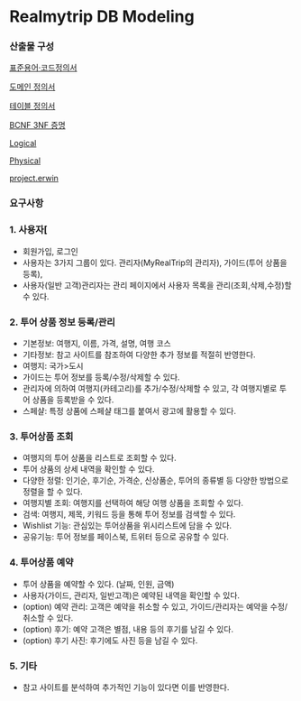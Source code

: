 # Realmytrip DB Modeling

### 산출물 구성

[표준용어·코드정의서](Database/표준용어·코드정의서.md)

[도메인 정의서](Database/도메인_정의서.md)

[테이블 정의서](Database/테이블_정의서.md)

[BCNF 3NF 증명](Database/BCNF_3NF_증명.md)

[Logical](Database/Logical.md)

[Physical](Database/Physical.md)

[project.erwin](Database/project.erwin)

### 요구사항

### 1. 사용자[
- 회원가입, 로그인
- 사용자는 3가지 그룹이 있다. 관리자(MyRealTrip의 관리자), 가이드(투어 상품을 등록), 
- 사용자(일반 고객)관리자는 관리 페이지에서 사용자 목록을 관리(조회,삭제,수정)할 수 있다.

### 2. 투어 상품 정보 등록/관리
- 기본정보:  여행지, 이름, 가격, 설명, 여행 코스
- 기타정보: 참고 사이트를 참조하여 다양한 추가 정보를 적절히 반영한다.
- 여행지: 국가>도시
- 가이드는 투어 정보를 등록/수정/삭제할 수 있다.
- 관리자에 의하여 여행지(카테고리)를 추가/수정/삭제할 수 있고, 각 여행지별로 투어 상품을 등록받을 수 있다.
- 스페샬: 특정 상품에 스페샬 태그를 붙여서 광고에 활용할 수 있다.

### 3. 투어상품 조회
- 여행지의 투어 상품을 리스트로 조회할 수 있다.
- 투어 상품의 상세 내역을 확인할 수 있다.
- 다양한 정렬: 인기순, 후기순, 가격순, 신상품순, 투어의 종류별 등 다양한 방법으로 정렬을 할 수 있다.
- 여행지별 조회: 여행지를 선택하여 해당 여행 상품을 조회할 수 있다.
- 검색: 여행지, 제목, 키워드 등을 통해 투어 정보를 검색할 수 있다.
- Wishlist 기능: 관심있는 투어상품을 위시리스트에 담을 수 있다.
- 공유기능:  투어 정보를 페이스북, 트위터 등으로 공유할 수 있다.

### 4. 투어상품 예약
- 투어 상품을 예약할 수 있다. (날짜, 인원, 금액)
- 사용자(가이드, 관리자, 일반고객)은 예약된 내역을 확인할 수 있다.
- (option) 예약 관리: 고객은 예약을 취소할 수 있고, 가이드/관리자는 예약을 수정/취소할 수 있다.
- (option) 후기: 예약 고객은 별점, 내용 등의 후기를 남길 수 있다.
- (option) 후기 사진: 후기에도 사진 등을 남길 수 있다. 

### 5. 기타
- 참고 사이트를 분석하여 추가적인 기능이 있다면 이를 반영한다.
